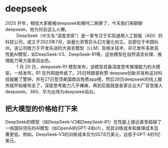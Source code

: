 <!--
 * @Author: qs
 * @Date: 2025-02-14 17:32:05
 * @LastEditTime: 2025-02-14 17:53:23
 * @LastEditors: qs
 * @Description:
 * @FilePath: /coderPanz.github.io/docs/deepseek.md
 *
-->

# deepseek
2025 开年，相信大家都被deepseek和哪吒二刷屏了，今天我们来聊聊deepseek，他为何会这么火爆。  
 &emsp; &emsp; DeepSeek（中文名“深度求索”）是一家专注于实现通用人工智能（AGI）的科技公司，成立于2023年7月，由量化资管巨头幻方量化创立，总部位于中国杭州。该公司致力于开发先进的大语言模型（LLM）及相关技术，并已发布多款高性能AI模型，如DeepSeek-V3、DeepSeek-R1等，这些模型在自然语言处理、推理能力等方面表现出色。  
  &emsp; &emsp; 1 月 20 日，deepseek-R1 模型发布，该模型具备深度思考推理能力的大模型。一经发布，R1 在外网就传疯了。25日特朗普称赞 deepsee创新并宣称这对科技敲醒了警钟，并在27日登顶美国商店免费app榜，然后28日deepseek的线上服务就开始被攻击了，深度思考能力几乎瘫痪，再到后面就是各家企业大厂官宣接入deepseek，360、华为出场为deepseek站台。

## 把大模型的价格给打下来
  DeepSeek的模型（如DeepSeek-V3和DeepSeek-R1）在性能上接近甚至超越了一些国际领先的AI模型（如OpenAI的GPT-4和o1），但其训练成本和推理成本显著更低。例如，DeepSeek-V3的训练成本仅为557.6万美元，远低于GPT-4的1亿美元。  

